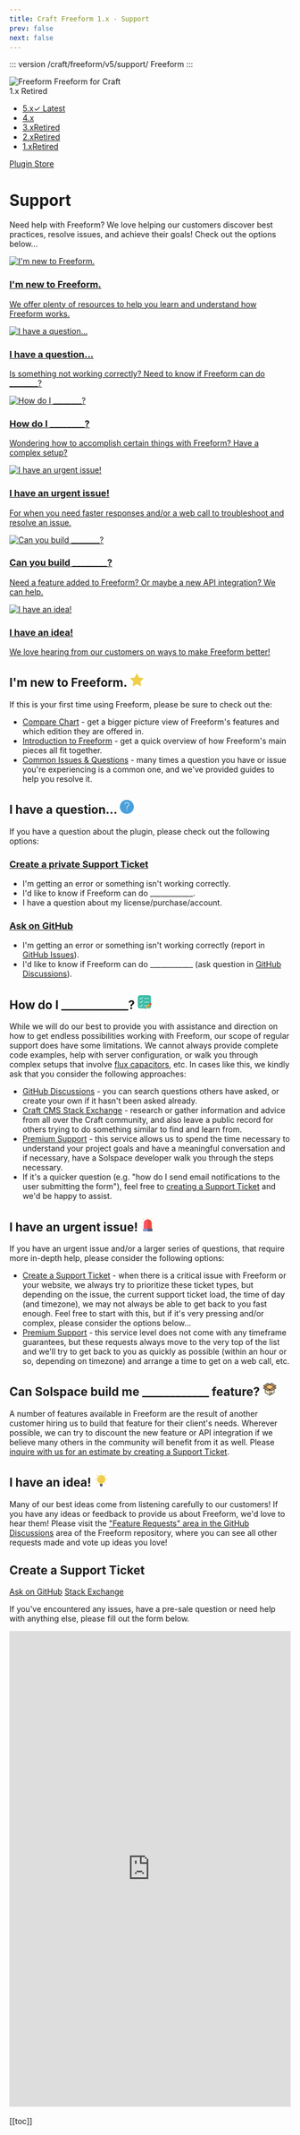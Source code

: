 ```yaml
---
title: Craft Freeform 1.x - Support
prev: false
next: false
---
```


::: version /craft/freeform/v5/support/
Freeform
:::

<div id="pr-heading">
    <img src="https://docs.solspace.com/extras/icons/products/freeform-icon.png" alt="Freeform" class="pr-image">
    <span class="pr-name">Freeform</span>
    <span class="pr-category">for Craft</span>
    <div class="pr-v-wrapper">
        <div class="pr-v">
            <span class="pr-v-v">1.x</span>
            <span class="pr-v-type pr-retired">Retired</span>
            <span class="pr-v-arrow arrow down"></span>
        </div>
        <ul class="pr-v-list">
            <li><a href="/craft/freeform/v5/">5.x<span class="pr-v-type pr-latest">✓ Latest</span></a></li>
            <li><a href="/craft/freeform/v4/">4.x</a></li>
            <li><a href="/craft/freeform/v3/">3.x<span class="pr-v-type pr-retired">Retired</span></a></li>
            <li><a href="/craft/freeform/v2/">2.x<span class="pr-v-type pr-retired">Retired</span></a></li>
            <li><a href="/craft/freeform/v1/">1.x<span class="pr-v-type pr-retired">Retired</span></a></li>
        </ul>
    </div>
    <div class="pr-buy">
        <a href="https://plugins.craftcms.com/freeform" class="button button-blue"><span class="external-url">Plugin Store</span></a>
    </div>
</div>

<span class="page-section"></span>

# Support

Need help with Freeform? We love helping our customers discover best practices, resolve issues, and achieve their goals! Check out the options below...


<div class="menu-grid">
    <a href="#i-m-new-to-freeform" class="menu-box">
        <img src="../../../images/icons/star.png" alt="I'm new to Freeform.">
        <div class="menu-grid-text">
            <h3>I'm new to Freeform.</h3>
            <p>We offer plenty of resources to help you learn and understand how Freeform works.</p>
        </div>
    </a>
    <a href="#i-have-a-question" class="menu-box">
        <img src="../../../images/icons/question-sign.png" alt="I have a question...">
        <div class="menu-grid-text">
            <h3>I have a question...</h3>
            <p>Is something not working correctly? Need to know if Freeform can do ________?</p>
        </div>
    </a>
    <a href="#how-do-i" class="menu-box">
        <img src="../../../images/icons/clipboard.png" alt="How do I ________?">
        <div class="menu-grid-text">
            <h3>How do I ________?</h3>
            <p>Wondering how to accomplish certain things with Freeform? Have a complex setup?</p>
        </div>
    </a>
    <a href="#i-have-an-urgent-issue" class="menu-box">
        <img src="../../../images/icons/alarm.png" alt="I have an urgent issue!">
        <div class="menu-grid-text">
            <h3>I have an urgent issue!</h3>
            <p>For when you need faster responses and/or a web call to troubleshoot and resolve an issue.</p>
        </div>
    </a>
    <a href="#can-solspace-build-me-feature" class="menu-box">
        <img src="../../../images/icons/box.png" alt="Can you build ________?">
        <div class="menu-grid-text">
            <h3>Can you build ________?</h3>
            <p>Need a feature added to Freeform? Or maybe a new API integration? We can help.</p>
        </div>
    </a>
    <a href="#i-have-an-idea" class="menu-box">
        <img src="../../../images/icons/light-bulb.png" alt="I have an idea!">
        <div class="menu-grid-text">
            <h3>I have an idea!</h3>
            <p>We love hearing from our customers on ways to make Freeform better!</p>
        </div>
    </a>
</div>


## I'm new to Freeform. <img src="./images/promo/star.png" alt="I'm new to Freeform." style="width: 25px; height: auto;">
If this is your first time using Freeform, please be sure to check out the:

- [Compare Chart](README.md#compare) - get a bigger picture view of Freeform's features and which edition they are offered in.
- [Introduction to Freeform](introduction.md) - get a quick overview of how Freeform's main pieces all fit together.
- [Common Issues & Questions](setup/common-issues.md) - many times a question you have or issue you're experiencing is a common one, and we've provided guides to help you resolve it.

## I have a question... <img src="./images/promo/info.png" alt="I have a question..." style="width: 25px; height: auto;">
If you have a question about the plugin, please check out the following options:

### [Create a private Support Ticket](#create-a-support-ticket)

- I'm getting an error or something isn't working correctly.
- I'd like to know if Freeform can do ____________.
- I have a question about my license/purchase/account.

### [Ask on GitHub](https://github.com/solspace/craft-freeform/)

- I'm getting an error or something isn't working correctly (report in [GitHub Issues](https://github.com/solspace/craft-freeform/issues)).
- I'd like to know if Freeform can do ____________ (ask question in [GitHub Discussions](https://github.com/solspace/craft-freeform/discussions/)).


## How do I ____________? <img src="./images/promo/list.png" alt="How do I ____________?" style="width: 25px; height: auto;">
While we will do our best to provide you with assistance and direction on how to get endless possibilities working with Freeform, our scope of regular support does have some limitations. We cannot always provide complete code examples, help with server configuration, or walk you through complex setups that involve [flux capacitors](https://backtothefuture.fandom.com/wiki/Flux_capacitor), etc. In cases like this, we kindly ask that you consider the following approaches:

- [GitHub Discussions](https://github.com/solspace/craft-freeform/discussions/) - you can search questions others have asked, or create your own if it hasn't been asked already.
- [Craft CMS Stack Exchange](https://craftcms.stackexchange.com/questions/tagged/solspace) - research or gather information and advice from all over the Craft community, and also leave a public record for others trying to do something similar to find and learn from.
- [Premium Support](../../../../support/premium/) - this service allows us to spend the time necessary to understand your project goals and have a meaningful conversation and if necessary, have a Solspace developer walk you through the steps necessary.
- If it's a quicker question (e.g. "how do I send email notifications to the user submitting the form"), feel free to [creating a Support Ticket](#create-a-support-ticket) and we'd be happy to assist.

## I have an urgent issue! <img src="./images/promo/siren.png" alt="I have an urgent issue!" style="width: 25px; height: auto;">
If you have an urgent issue and/or a larger series of questions, that require more in-depth help, please consider the following options:

- [Create a Support Ticket](#create-a-support-ticket) - when there is a critical issue with Freeform or your website, we always try to prioritize these ticket types, but depending on the issue, the current support ticket load, the time of day (and timezone), we may not always be able to get back to you fast enough. Feel free to start with this, but if it's very pressing and/or complex, please consider the options below...
- [Premium Support](../../../../support/premium/) - this service level does not come with any timeframe guarantees, but these requests always move to the very top of the list and we'll try to get back to you as quickly as possible (within an hour or so, depending on timezone) and arrange a time to get on a web call, etc.

## Can Solspace build me ____________ feature? <img src="./images/promo/open-box.png" alt="Can Solspace build me ____________ feature?" style="width: 25px; height: auto;">
A number of features available in Freeform are the result of another customer hiring us to build that feature for their client's needs. Wherever possible, we can try to discount the new feature or API integration if we believe many others in the community will benefit from it as well. Please [inquire with us for an estimate by creating a Support Ticket](#create-a-support-ticket).

## I have an idea! <img src="./images/promo/idea.png" alt="I have an idea!" style="width: 25px; height: auto;">
Many of our best ideas come from listening carefully to our customers! If you have any ideas or feedback to provide us about Freeform, we'd love to hear them! Please visit the ["Feature Requests" area in the GitHub Discussions](https://github.com/solspace/craft-freeform/discussions/categories/feature-requests) area of the Freeform repository, where you can see all other requests made and vote up ideas you love!


<div class="support-ticket">

## Create a Support Ticket
<a href="https://github.com/solspace/craft-freeform/" class="support-ticket-alt">Ask on GitHub</a>
<a href="https://craftcms.stackexchange.com/questions/tagged/solspace" class="support-ticket-alt">Stack Exchange</a>

<div class="support-ticket-inner">

If you've encountered any issues, have a pre-sale question or need help with anything else, please fill out the form below.

<iframe title="Support Form" id="support-form" src="https://support.solspace.com/software/support?cms=Craft%202&craftProduct=Freeform%20Lite" scrolling="yes" height="850px" width="100%" frameborder="0"></iframe>

</div>

</div>


[[toc]]
